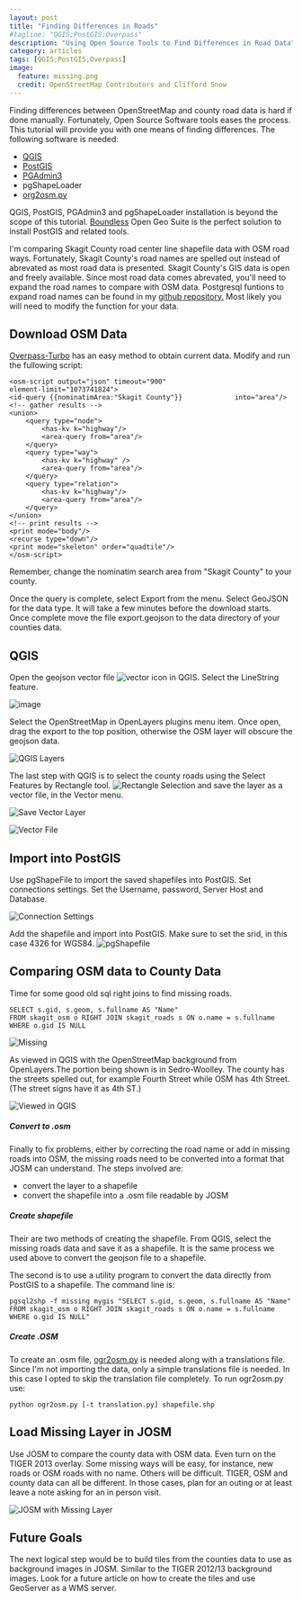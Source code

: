 ```yaml
---
layout: post
title: "Finding Differences in Roads"
#tagline: "QGIS;PostGIS;Overpass"
description: "Using Open Source Tools to Find Differences in Road Data"
category: articles
tags: [QGIS;PostGIS;Overpass]
image:
  feature: missing.png
  credit: OpenStreetMap Contributors and Clifford Snow
---
```


Finding differences between OpenStreetMap and county road data is hard if done manually. Fortunately, Open Source Software tools eases the process.
This tutorial will provide you with one means of finding differences. The following software is needed:

*	[QGIS](http://www.qgis.org)
*	[PostGIS](http://)
*	[PGAdmin3](http://www.pgadmin.org/)
*	pgShapeLoader
*	[org2osm.py](https://github.com/pnorman/ogr2osm)

QGIS, PostGIS, PGAdmin3 and pgShapeLoader installation is beyond the scope of this tutorial. [Boundless](http://www.boundlessgeo.com) Open Geo Suite is the perfect solution to install PostGIS and related tools. 

I'm comparing Skagit County road center line shapefile data with OSM road ways. Fortunately, Skagit County's road names are spelled out instead of abrevated as most road data is presented. Skagit County's GIS data is open and freely available. Since most road data comes abrevated, you'll need to expand the road names to compare with OSM data. Postgresql funtions to expand road names can be found in my [github repository.](https://github.com/clifford/sql) Most likely you will need to modify the function for your data.


Download OSM Data
----
[Overpass-Turbo](http://overpass-turbo.eu) has an easy method to obtain current data. Modify and run the fullowing script:

<!-- language: lang-js -->
    <osm-script output="json" timeout="900" 
	element-limit="1073741824">
    <id-query {{nominatimArea:"Skagit County"}}             into="area"/>
    <!-- gather results -->
    <union>
     	<query type="node">
      		<has-kv k="highway"/>
      		<area-query from="area"/>
        </query>
        <query type="way">
            <has-kv k="highway" />
            <area-query from="area"/>
        </query>
    	<query type="relation">
      		<has-kv k="highway"/>
      		<area-query from="area"/>
    	</query>      
    </union>
    <!-- print results -->
    <print mode="body"/>
    <recurse type="down"/>
    <print mode="skeleton" order="quadtile"/>
    </osm-script>


Remember, change the nominatim search area from "Skagit County" to your county.

Once the query is complete, select Export from the menu. Select GeoJSON for the data type. It will take a few minutes before the download starts. Once complete move the file export.geojson to the data directory of your counties data. 

QGIS
---
Open the geojson vector file ![vector icon]({{site_url}}/assets/vector_icon.png) in QGIS. Select the LineString feature. 

![image]({{site_url}}/assets/qgis_geojson_import.png)

Select the OpenStreetMap in OpenLayers plugins menu item. Once open, drag the export to the top position, otherwise the OSM layer will obscure the geojson data. 

![QGIS Layers]({{site_url}}/assets/qgis_layers.png)

The last step with QGIS is to select the county roads using the Select Features by Rectangle tool. ![Rectangle Selection]({{site_url}}/assets/rectangle_selection_icon.png)  and save the layer as a vector file, in the Vector menu. 

![Save Vector Layer]({{site_url}}/assets/qgis_save_vector.png)

![Vector File]({{site_url}}/assets/qgis_save_vector_file.png)

Import into PostGIS
---
Use pgShapeFile to import the saved shapefiles into PostGIS. Set connections settings. Set the Username, password, Server Host and Database.

![Connection Settings]({{site_url}}/assets/connection.png)

Add the shapefile and import into PostGIS. Make sure to set the srid, in this case 4326 for WGS84. 
![pgShapefile]({{site_url}}/assets/pgshapeloader.png)


Comparing OSM data to County Data 
---
Time for some good old sql right joins to find missing roads. 

<!-- language: lang-sql -->
	SELECT s.gid, s.geom, s.fullname AS "Name"
	FROM skagit_osm o RIGHT JOIN skagit_roads s ON o.name = s.fullname
	WHERE o.gid IS NULL


![Missing]({{site_url}}/assets/missing.png)

As viewed in QGIS with the OpenStreetMap background from OpenLayers.The portion being shown is in Sedro-Woolley. The county has the streets spelled out, for example Fourth Street while OSM has 4th Street. (The street signs have it as 4th ST.)

![Viewed in QGIS]({{site_url}}/assets/QGIS_Missing.png)
##### Convert to .osm

Finally to fix problems, either by correcting the road name or add in missing roads into OSM, the missing roads need to be converted into a format that JOSM can understand. The steps involved are:

*	convert the layer to a shapefile
*	convert the shapefile into a .osm file readable by JOSM

##### Create shapefile

Their are two methods of creating the shapefile. From QGIS, select the missing roads data and save it as a shapefile. It is the same process we used above to convert the geojson file to a shapefile.

The second is to use a utility program to convert the data directly from PostGIS to a shapefile. The command line is:

<!-- language: lang-bash -->
	pgsql2shp -f missing mygis "SELECT s.gid, s.geom, s.fullname AS "Name" FROM skagit_osm o RIGHT JOIN skagit_roads s ON o.name = s.fullname WHERE o.gid IS NULL"


##### Create .OSM

To create an .osm file, [ogr2osm.py](https://github.com/pnorman/ogr2osm) is needed along with a translations file. Since I'm not importing the data, only a simple translations file is needed. In this case I opted to skip the translation file completely. To run ogr2osm.py use:

`python ogr2osm.py [-t translation.py] shapefile.shp`


Load Missing Layer in JOSM
---
Use JOSM to compare the county data with OSM data. Even turn on the TIGER 2013 overlay. Some missing ways will be easy, for instance, new roads or OSM roads with no name. Others will be difficult. TIGER, OSM and county data can all be different. In those cases, plan for an outing or at least leave a note asking for an in person visit. 


![JOSM with Missing Layer]({{site_url}}/assets/josm_missing.png)

Future Goals
---
The next logical step would be to build tiles from the counties data to use as background images in JOSM. Similar to the TIGER 2012/13 background images. Look for a future article on how to create the tiles and use GeoServer as a WMS server.








